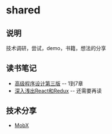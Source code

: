 # shared
## 说明
技术调研，尝试，demo，书籍，想法的分享
## 读书笔记
- [高级程序设计第三版](https://github.com/ycshill/shared/issues/1)  -- 1到7章
- [深入浅出React和Redux](https://github.com/ycshill/shared/issues/2) -- 还需要再读
## 技术分享
- [MobX](https://github.com/ycshill/shared/issues/3)
